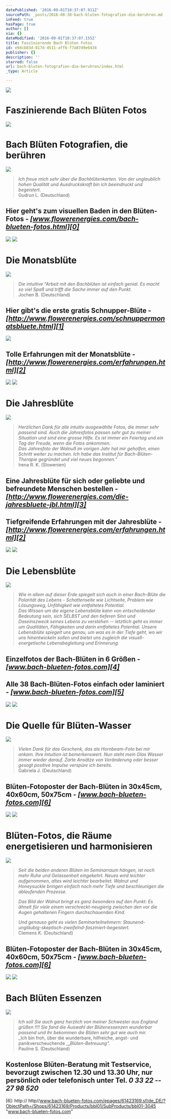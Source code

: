 ```yaml
---
datePublished: '2016-09-01T10:37:07.911Z'
sourcePath: _posts/2016-08-30-bach-bluten-fotografien-die-beruhren.md
inFeed: true
hasPage: true
author: []
via: {}
dateModified: '2016-09-01T10:37:07.155Z'
title: Faszinierende Bach Blüten Fotos
id: e94cb83d-817d-4511-aff6-f7a87d9e6434
publisher: {}
description: ''
starred: false
url: bach-bluten-fotografien-die-beruhren/index.html
_type: Article

---
```

![](https://the-grid-user-content.s3-us-west-2.amazonaws.com/8bd3d9b0-5849-4029-a7f7-3bae83b043b2.png)

# Faszinierende Bach Blüten Fotos
![](https://the-grid-user-content.s3-us-west-2.amazonaws.com/1ac51527-20e6-43cc-b17c-64f05dcf9611.png)

# Bach Blüten Fotografien, die berühren
![](https://the-grid-user-content.s3-us-west-2.amazonaws.com/c52ca196-386e-4980-be94-85a626530397.png)

> _Ich freue mich sehr über die Bachblütenkarten. Von der unglaublich hohen Qualität und Ausdruckskraft bin ich beeindruckt und begeistert._  
> Gudrun L. (Deutschland)

## Hier geht's zum visuellen Baden in den Blüten-Fotos - _**[www.flowerenergies.com/bach-blueten-fotos.html][0]**_
![](https://the-grid-user-content.s3-us-west-2.amazonaws.com/decbee6a-a977-4736-9019-11e4c1989d4b.png)
![](https://the-grid-user-content.s3-us-west-2.amazonaws.com/4aac74a1-b284-43b4-ac56-edd06ad29122.png)

# Die Monatsblüte
![](https://the-grid-user-content.s3-us-west-2.amazonaws.com/c0614857-782e-401e-992e-c1ee43e4b41f.png)

> _Die intuitive "Arbeit mit den Bachblüten ist einfach genial. Es macht so viel Spaß und trifft die Sache immer auf den Punkt_.  
> Jochen B. (Deutschland)

## Hier gibt's die erste gratis Schnupper-Blüte - _**[http://www.flowerenergies.com/schnuppermonatsbluete.html][1]**_
![](https://the-grid-user-content.s3-us-west-2.amazonaws.com/3de112c1-f39d-4ba5-bbff-c816e564a8f4.png)

## Tolle Erfahrungen mit der Monatsblüte - _**[http://www.flowerenergies.com/erfahrungen.html][2]**_
![](https://the-grid-user-content.s3-us-west-2.amazonaws.com/49ca048b-8956-49ee-8583-05926dd99d9b.png)
![](https://the-grid-user-content.s3-us-west-2.amazonaws.com/1be3dcc6-ec1e-4af1-b313-411c87465b64.png)

# Die Jahresblüte
![](https://the-grid-user-content.s3-us-west-2.amazonaws.com/6ebb8fc4-a74a-4cbf-9181-22973eb286dc.png)

> _Herzlichen Dank für alle intuitiv ausgewählte Fotos, die immer sehr passend sind. Auch die Jahresfotos passen sehr gut zu meiner Situation und sind eine grosse Hilfe. Es ist immer ein Feiertag und ein Tag der Freude, wenn die Fotos ankommen._  
> _Das Jahresfoto der Walnuß im vorigen Jahr hat mir geholfen, einen Schritt weiter zu machen. Ich habe das Institut für Bach-Blüten-Therapie gegründet und viel neues begonnen."_  
> Irena R. K. (Slowenien)

## Eine Jahresblüte für sich oder geliebte und befreundete Menschen bestellen - _**[http://www.flowerenergies.com/die-jahresbluete-jbl.html][3]**_

## Tiefgreifende Erfahrungen mit der Jahresblüte - _**[http://www.flowerenergies.com/erfahrungen.html][2]**_
![](https://the-grid-user-content.s3-us-west-2.amazonaws.com/2d5b5e5f-c5e6-4d99-b107-dd2452993bad.png)
![](https://the-grid-user-content.s3-us-west-2.amazonaws.com/7816f3ca-97db-498b-b867-bffc853b5c87.jpg)

# Die Lebensblüte
![](https://the-grid-user-content.s3-us-west-2.amazonaws.com/20899145-ba0e-4979-a773-b0d3cfa50822.png)

> _Wie in allem auf dieser Erde spiegelt sich auch in einer Bach-Blüte die Polarität des Lebens - Schattenseite wie Lichtseite, Problem wie Lösungsweg, Unfähigkeit wie entfaltetes Potential._  
> _Das Wissen um die eigene Lebensblüte kann von entscheidender Bedeutung sein, sich SELBST und den tieferen Sinn und Daseinszweck seines Lebens zu verstehen -- letztlich geht es immer um Qualitäten, Fähigkeiten und darin entfaltetes Potential. Unsere Lebensblüte spiegelt uns genau, um was es in der Tiefe geht, wo wir uns hinentwickeln sollen und bietet uns zugleich die visuell-energetische Lebensbegleitung und Erinnerung._

## Einzelfotos der Bach-Blüten in 6 Größen - _**[www.bach-blueten-fotos.com][4]**_

## Alle 38 Bach-Blüten-Fotos einfach oder laminiert - _**[www.bach-blueten-fotos.com][5]**_
![](https://the-grid-user-content.s3-us-west-2.amazonaws.com/4f2cf507-c6ba-4717-bafd-7970ffd739cd.png)
![](https://the-grid-user-content.s3-us-west-2.amazonaws.com/0e571956-1565-48a8-a151-eb66e2c54348.png)

# Die Quelle für Blüten-Wasser
![](https://the-grid-user-content.s3-us-west-2.amazonaws.com/7415ae07-52a3-4857-8704-b3dd320febf8.png)

> _Vielen Dank für das Geschenk, das als Hornbeam-Foto bei mir ankam. Ihre Intuition ist bemerkenswert. Nun steht mein Glas Wasser immer wieder darauf. Zarte Ansätze von Veränderung oder besser gesagt positive Impulse verspüre ich bereits._  
> Gabriela J. (Deutschland)

## Blüten-Fotoposter der Bach-Blüten in 30x45cm, 40x60cm, 50x75cm - _**[www.bach-blueten-fotos.com][6]**_
![](https://the-grid-user-content.s3-us-west-2.amazonaws.com/f057a508-f93a-44c0-a093-cf66ad42ca6f.png)
![](https://the-grid-user-content.s3-us-west-2.amazonaws.com/f208bf6b-237d-4c0f-84f1-4b66a15b477e.png)

# Blüten-Fotos, die Räume energetisieren und harmonisieren
![](https://the-grid-user-content.s3-us-west-2.amazonaws.com/d4acfb94-5cf2-4854-a71a-bf654a7d8881.png)

> _Seit die beiden anderen Blüten im Seminarraum hängen, ist noch mehr Ruhe und Gelassenheit eingekehrt. Neues wird leichter aufgenommen, altes wird leichter bearbeitet. Walnut und Honeysuckle bringen einfach noch mehr Tiefe und beschleunigen die ablaufenden Prozesse._
> 
> _Das Bild der Walnut bringt es ganz besonders auf den Punkt: Es ähnelt für viele einem verschreckt-neugierig zwischen den vor die Augen gehaltenen Fingern durchschauenden Kind._
> 
> _Und genauso geht es vielen Seminarteilnehmern: Staunend-ungläubig-skeptisch-zweifelnd-fasziniert-begeistert._  
> Clemens K. (Deutschland)

## Blüten-Fotoposter der Bach-Blüten in 30x45cm, 40x60cm, 50x75cm - _**[www.bach-blueten-fotos.com][6]**_
![](https://the-grid-user-content.s3-us-west-2.amazonaws.com/5d4e8584-c5af-49e0-bafb-6b5bc5936fb2.png)
![](https://the-grid-user-content.s3-us-west-2.amazonaws.com/5b703ea8-68ab-4cf8-a051-df9f6bc55b57.png)

# Bach Blüten Essenzen
![](https://the-grid-user-content.s3-us-west-2.amazonaws.com/c8cf3f0a-ddbb-42bb-b034-2886e0db094b.png)

> _Ich soll Sie auch ganz herzlich von meiner Schwester aus England grüßen !!!! Sie fand die Auswahl der Blütenessenzen wunderbar passend und ihr bekommen die Blüten sehr gut wie auch mir._  
> _Ich bin froh, über die wunderbare, hilfreiche, angst- und panikverscheuchende _„_Blüten-Betreuung"._  
> Pauline S. (Deutschland)

## Kostenlose Blüten-Beratung mit Testservice, bevorzugt zwischen 12.30 und 13.30 Uhr, nur persönlich oder telefonisch unter Tel. _**0 33 22 -- 27 98 520**_

[0]: http://flowerenergies.com/bach-blueten-fotos.html "http://flowerenergies.com/bach-blueten-fotos.html"
[1]: http://www.flowerenergies.com/schnuppermonatsbluete.html "http://www.flowerenergies.com/schnuppermonatsbluete.html"
[2]: http://www.flowerenergies.com/erfahrungen.html "http://www.flowerenergies.com/erfahrungen.html"
[3]: http://www.flowerenergies.com/die-jahresbluete-jbl.html "http://www.flowerenergies.com/die-jahresbluete-jbl.html"
[4]: http://www.bach-blueten-fotos.com/epages/61423169.sf/de_DE/?ObjectPath=/Shops/61423169/Categories/bbl-fotos "http://www.bach-blueten-fotos.com"
[5]: http://www.bach-blueten-fotos.com/epages/61423169.sf/de_DE/?ObjectPath=/Shops/61423169/Categories/bbl-sets "http://www.bach-blueten-fotos.com"
[6]: http:// http//www.bach-blueten-fotos.com/epages/61423169.sf/de_DE/?ObjectPath=/Shops/61423169/Products/bbl01/SubProducts/bbl01-3045 "www.bach-blueten-fotos.com"
